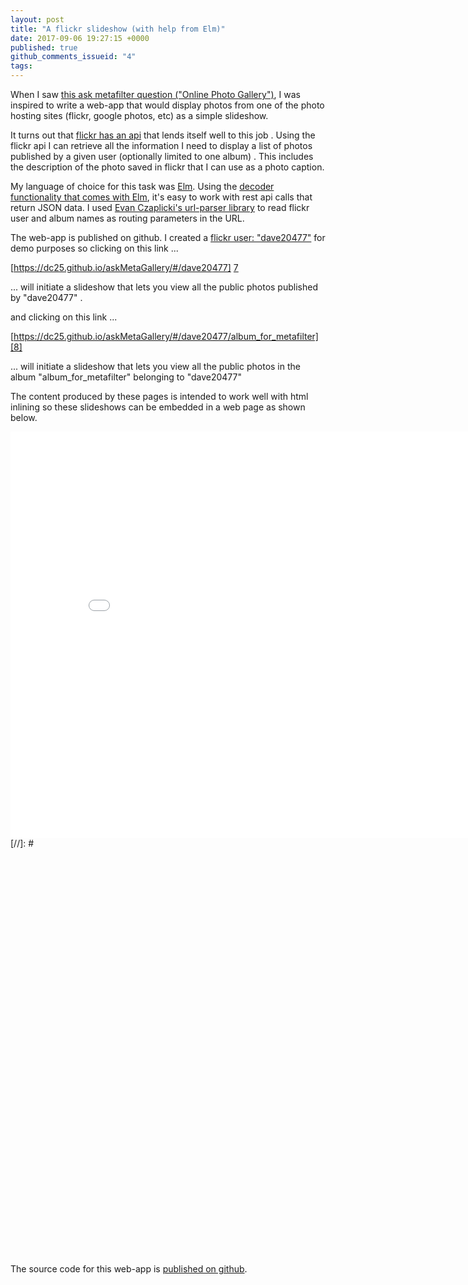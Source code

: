 ```yaml
---
layout: post
title: "A flickr slideshow (with help from Elm)"
date: 2017-09-06 19:27:15 +0000
published: true
github_comments_issueid: "4"
tags:
---
```


When I saw [this ask metafilter question ("Online Photo Gallery")][1], I was inspired to write a web-app that would display photos from one of the photo hosting sites (flickr, google photos, etc) as a simple slideshow.


It turns out that [flickr has an api][2] that lends itself well to this job .   Using the flickr api I can retrieve all the information I need to display a list of photos published by a given user (optionally limited to one album) .  This includes the description of the photo saved in flickr that I can use as a photo caption.

My language of choice for this task was [Elm][3]. Using the [decoder functionality that comes with Elm][4], it's easy to work with rest api calls that return JSON data.  I used [Evan Czaplicki's url-parser library][5] to read flickr user and album names as routing parameters in the URL.

The web-app is published on github.  I created a [flickr user: "dave20477"][6] for demo purposes so clicking on this link ...

[https://dc25.github.io/askMetaGallery/#/dave20477] [7]

... will initiate a slideshow that lets you view all the public photos published by "dave20477" .

and clicking on this link ...

[https://dc25.github.io/askMetaGallery/#/dave20477/album_for_metafilter][8]

... will initiate a slideshow that lets you view all the public photos in the album "album_for_metafilter" belonging to "dave20477"


The content produced by these pages is intended to work well with html inlining so these slideshows can be embedded in a web page as shown below.

<iframe width="850" height="650" src="//dc25.github.io/askMetaGallery/#/dave20477/" frameborder="0" allowfullscreen></iframe>
[//]: # <iframe width="850" height="650" src="//172.17.0.2:8000/#/dave20477/" frameborder="0" allowfullscreen></iframe>

The source code for this web-app is [published on github][9].

[1]: http://ask.metafilter.com/313090/Online-Photo-Gallery
[2]: https://www.flickr.com/services/api/
[3]: http://elm-lang.org
[4]: http://package.elm-lang.org/packages/elm-lang/core/latest/Json-Decode
[5]: http://package.elm-lang.org/packages/evancz/url-parser/2.0.1/UrlParser
[6]: https://www.flickr.com/people/151986531@N04/
[7]: https://dc25.github.io/askMetaGallery/#/dave20477
[8]: https://dc25.github.io/askMetaGallery/#/dave20477/album_for_metafilter
[9]: https://github.com/dc25/askMetaGallery

